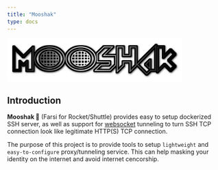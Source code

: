 ```yaml
---
title: "Mooshak"
type: docs
---
```


![Logo](/static/logo.png)

## Introduction

**Mooshak :rocket:** (Farsi for Rocket/Shuttle) provides easy to setup dockerized SSH server, as well as support for [websocket](https://github.com/erebe/wstunnel) tunneling to turn SSH TCP connection look like legitimate HTTP(S) TCP connection.

The purpose of this project is to provide tools to setup `lightweight` and `easy-to-configure` proxy/tunneling service. This can help masking your identity on the internet and avoid internet cencorship.

